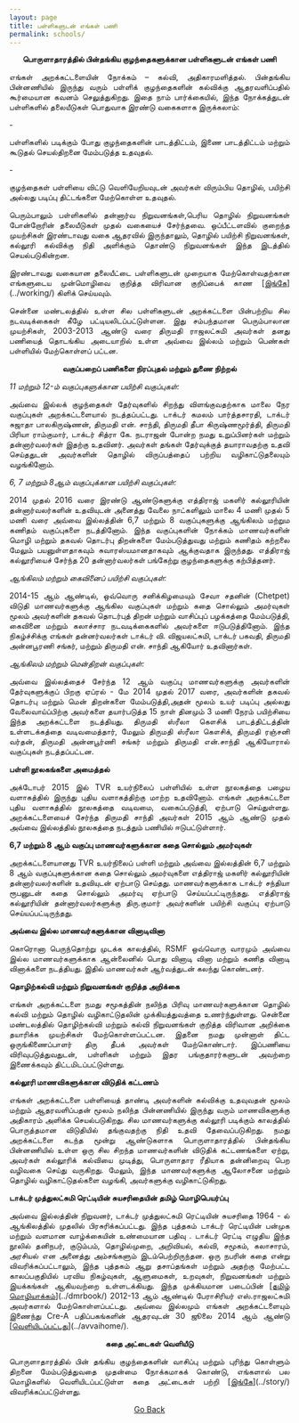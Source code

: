 ```yaml
---
layout: page
title: பள்ளிகளுடன் எங்கள் பணி
permalink: schools/
---
```

<p style="text-align: center;"><strong>பொருளாதாரத்தில் பின்தங்கிய குழந்தைகளுக்கான பள்ளிகளுடன் எங்கள் பணி</strong></p>

<p style="text-align:justify; text-justify: inter-word">எங்கள் அறக்கட்டளையின்  நோக்கம் – கல்வி, அதிகாரமளித்தல்.  பின்தங்கிய பின்னணியில் இருந்து வரும் பள்ளிக் குழந்தைகளின் கல்விக்கு ஆதரவளிப்பதில் கூர்மையான கவனம் செலுத்துகிறது. இதை நாம் பார்க்கையில், இந்த நோக்கத்துடன் பள்ளிகளில் தலையீடுகள் பொதுவாக இரண்டு வகைகளாக இருக்கலாம்:</p>
 - <p style="text-align:justify; text-justify: inter-word">பள்ளிகளில் படிக்கும் போது குழந்தைகளின் பாடத்திட்டம், இணை பாடத்திட்டம் மற்றும் கூடுதல் செயல்திறனை மேம்படுத்த உதவுதல்.</p>
 - <p style="text-align:justify; text-justify: inter-word">குழந்தைகள் பள்ளியை விட்டு வெளியேறியவுடன் அவர்கள் விரும்பிய தொழில், பயிற்சி அல்லது படிப்பு திட்டங்களை மேற்கொள்ள உதவுதல்.</p>
<p style="text-align:justify; text-justify: inter-word">பெரும்பாலும் பள்ளிகளில் தன்னார்வ நிறுவனங்கள்,பெரிய தொழில்  நிறுவனங்கள் போன்றோரின்  தலையீடுகள்  முதல் வகையைச் சேர்ந்தவை. ஒப்பீட்டளவில் குறைந்த முயற்சிகள் இரண்டாவது வகை ஆதரவில் இருந்தாலும், தொழில் பயிற்சி நிறுவனங்கள்,   கல்லூரி கல்விக்கு நிதி அளிக்கும் தொண்டு நிறுவனங்கள் இந்த இடத்தில் செயல்படுகின்றன.</p>

<p style="text-align:justify; text-justify: inter-word">இரண்டாவது வகையான தலையீட்டை பள்ளிகளுடன் முறையாக மேற்கொள்வதற்கான எங்களுடைய முன்மொழிவை குறித்த விரிவான குறிப்பைக் காண [<span style="text-decoration: underline">இங்கே</span>](../working/) கிளிக் செய்யவும்.</p>
 
<p style="text-align:justify; text-justify: inter-word">சென்னை மண்டலத்தில் உள்ள சில பள்ளிகளுடன் அறக்கட்டளை பின்பற்றிய சில நடவடிக்கைகள் கீழே பட்டியலிடப்பட்டுள்ளன. இது சம்பந்தமான பெரும்பாலான முயற்சிகள், 2003-2013 ஆண்டு வரை திருமதி ராஜலட்சுமி அவர்கள் தனது பணியைத் தொடங்கிய அடையாறில் உள்ள அவ்வை இல்லம் மற்றும் பெண்கள் பள்ளியில் மேற்கொள்ளப் பட்டன.</p>

<p style="text-align: center;"><strong>வகுப்பறைப் பணிகளை நிரப்புதல் மற்றும் துணை நிற்றல்</strong></p>

<em>11 மற்றும் 12-ம் வகுப்புகளுக்கான பயிற்சி வகுப்புகள்:</em>
<br>
<p style="text-align:justify; text-justify: inter-word">அவ்வை இல்லக் குழந்தைகள் தேர்வுகளில் சிறந்து விளங்குவதற்காக மாலை நேர வகுப்புகள்  அறக்கட்டளையால் நடத்தப்பட்டது. டாக்டர் கமலம் பார்த்தசாரதி, டாக்டர் சுஜாதா பாலகிருஷ்ணன், திருமதி என். சாந்தி, திருமதி தீபா கிருஷ்ணமூர்த்தி, திருமதி பிரியா ராம்குமார், டாக்டர் சித்ரா கே. நடராஜன் போன்ற நமது உறுப்பினர்கள் மற்றும் தன்னார்வலர்கள் இதற்கு உதவினர். அவர்கள் தங்கள்  தேர்வுக்குத் தயாராவதற்கு உதவி செய்ததுடன் அவர்களின் தொழில் விருப்பத்தைப் பற்றிய வழிகாட்டுதலையும் வழங்கினோம்.</p>

<em>6, 7 மற்றும் 8ஆம் வகுப்புக்கான பயிற்சி வகுப்புகள்:</em>
<br>
<p style="text-align:justify; text-justify: inter-word">2014 முதல் 2016 வரை இரண்டு ஆண்டுகளுக்கு எத்திராஜ் மகளிர் கல்லூரியின் தன்னார்வலர்களின் உதவியுடன் அனைத்து வேலை நாட்களிலும் மாலை 4 மணி முதல் 5 மணி வரை அவ்வை இல்லத்தின் 6,7 மற்றும் 8 வகுப்புகளுக்கு ஆங்கிலம் மற்றும கணிதம் வகுப்புகளை நடத்தினோம்.  இந்த வகுப்புகளின் நோக்கம் மாணவர்களின் மொழி மற்றும் தகவல் தொடர்பு திறன்களை மேம்படுத்துவது மற்றும் கணிதம் கற்றலை மேலும் பயனுள்ளதாகவும் சுவாரஸ்யமானதாகவும் ஆக்குவதாக இருந்தது. எத்திராஜ் கல்லூரியைச் சேர்ந்த 20 தன்னார்வலர்கள் பங்கேற்று குழந்தைகளுக்கு கற்பித்தனர்.</p>

<em>ஆங்கிலம் மற்றும் கைவினைப் பயிற்சி வகுப்புகள்:</em>
<br>
<p style="text-align:justify; text-justify: inter-word">2014-15 ஆம் ஆண்டில், ஒவ்வொரு சனிக்கிழமையும் சேவா சதனின் (Chetpet) விடுதி மாணவர்களுக்கு ஆங்கில வகுப்புகள் மற்றும் கதை சொல்லும் அமர்வுகள் மூலம் அவர்களின் தகவல் தொடர்புத் திறன் மற்றும் வாசிப்புப் பழக்கத்தை மேம்படுத்தி, கைவினை மற்றும் கலாச்சார நடவடிக்கைகளில் அவர்களை ஈடுபடுத்தினோம். இந்த நிகழ்ச்சிக்கு எங்கள் தன்னர்வலர்கள்  டாக்டர் வி. விஜயலட்சுமி, டாக்டர் பகவதி, திருமதி அன்னபூரணி சங்கர், மற்றும் திருமதி என். சாந்தி ஆகியோர் உதவினார்கள்.</p>

<em>ஆங்கிலம் மற்றும் மென்திறன் வகுப்புகள்:</em>
<br>
<p style="text-align:justify; text-justify: inter-word">அவ்வை இல்லத்தைச் சேர்ந்த 12 ஆம் வகுப்பு மாணவர்களுக்கு அவர்களின் தேர்வுகளுக்குப் பிறகு ஏப்ரல் - மே 2014 முதல் 2017 வரை, அவர்களின் தகவல் தொடர்பு மற்றும் மென் திறன்களை மேம்படுத்தி,அதன் மூலம் உயர் படிப்பு அல்லது வேலைவாய்ப்பிற்கு அவர்களை தயார்படுத்த  15 நாள் தினமும் 3 மணி நேரம் பயிற்சியை இந்த அறக்கட்டளை நடத்தியது. திருமதி ஸ்ரீலா கௌசிக் பாடத்திட்டத்தின் உள்ளடக்கத்தை வடிவமைத்தார், மேலும் திருமதி ஸ்ரீலா கௌசிக், திருமதி ரஞ்சனி வர்தன், திருமதி அன்னபூர்ணி சங்கர் மற்றும் திருமதி என்.சாந்தி ஆகியோரால் வகுப்புகள் நடத்தப்பட்டன.</p>


<strong>பள்ளி நூலகங்களை அமைத்தல்</strong>
<br>
<p style="text-align:justify; text-justify: inter-word">அக்டோபர் 2015 இல் TVR உயர்நிலைப் பள்ளியில் உள்ள நூலகத்தை பழைய வளாகத்தில் இருந்து புதிய வளாகத்திற்கு மாற்ற உதவினோம். எங்கள் அறக்கட்டளை புதிய வளாகத்தில் நூலகத்தை வடிவமை, வகைப்படுத்தி, ஏற்பாடு செய்துள்ளது. அறக்கட்டளையைச் சேர்ந்த திருமதி சாந்தி அவர்கள் 2015 ஆம் ஆண்டு முதல் அவ்வை இல்லத்தில் நூலகத்தை  நடத்தும் பணியில் ஈடுபட்டுள்ளார்.</p>

<strong>6,7 மற்றும் 8 ஆம் வகுப்பு மாணவர்களுக்கான கதை சொல்லும் அமர்வுகள்</strong>
<br>
<p style="text-align:justify; text-justify: inter-word">அறக்கட்டளையானது TVR உயர்நிலைப் பள்ளி மற்றும் அவ்வை இல்லத்தின் 6,7 மற்றும் 8 ஆம் வகுப்புகளுக்கான கதை சொல்லும் அமர்வுகளை எத்திராஜ் மகளிர் கல்லூரியின் தன்னார்வலர்களின் உதவியுடன் ஏற்பாடு செய்தது. மாணவர்களுக்காக டாக்டர் சந்தியா ரூபனுடன் கதை சொல்லும் அமர்வு ஏற்பாடு செய்யப்பட்டிருந்தது. எத்திராஜ் கல்லூரியின் தன்னார்வலர்களுக்கு திரு.குமார் அவர்களின் பயிற்சி வகுப்பு ஏற்பாடு செய்யப்பட்டிருந்தது.</p>

<strong>அவ்வை இல்ல மாணவர்களுக்கான வினாடிவினா</strong>
<br>
<p style="text-align:justify; text-justify: inter-word">கொரொனா பெருந்தொற்று முடக்க காலத்தில், RSMF  ஒவ்வொரு வாரமும் அவ்வை இல்ல மாணவர்களுக்காக ஆன்லைனில் பொது வினாடி வினா மற்றும் கணித வினாடி வினாக்களை நடத்தியது. இதில் மாணவர்கள் ஆர்வத்துடன் கலந்து கொண்டனர்.</p>

<strong>தொழிற்கல்வி மற்றும் நிறுவனங்கள் குறித்த அறிக்கை</strong>
<br>
<p style="text-align:justify; text-justify: inter-word">எங்கள் அறக்கட்டளை நமது சமூகத்தின் நலிந்த பிரிவு மாணவர்களுக்கான தொழில் கல்வி மற்றும் தொழில் வழிகாட்டுதலின் முக்கியத்துவத்தை உணர்ந்துள்ளது. சென்னை மண்டலத்தில் தொழிற்கல்வி மற்றும் கல்வி நிறுவனங்கள் குறித்த விரிவான அறிக்கை தயாரிக்க முயற்சிகள் மேற்கொள்ளப்பட்டன.  இதனை நமது முன்னாள் திட்ட ஒருங்கிணைப்பாளர் திரு தீபக் அவர்கள் மேற்கொண்டார். இப்பணியை விரிவுபடுத்துவதுடன், பள்ளிகள் மற்றும் இதர பங்குதாரர்களுடன் அவற்றை இணைக்கவும் திட்டமிடப்பட்டுள்ளது.</p>

<strong>கல்லூரி மாணவிகளுக்கான விடுதிக் கட்டணம்</strong>
<br>
<p style="text-align:justify; text-justify: inter-word">எங்கள் அறக்கட்டளை பள்ளியைத் தாண்டி அவர்களின் கல்விக்கு உதவுவதன் மூலம் மற்றும் ஆதரவளிப்பதன் மூலம் நலிந்த  பின்னணியில் இருந்து வரும் மாணவிகளுக்கு அதிகாரம் அளிக்க செயல்படுகிறது. சில மாணவர்களுக்கு கல்லூரி படிக்கும் காலத்தில் பொருத்தமான விடுதியில் தங்குவதற்கு நிதி உதவி தேவைப்படுகிறது. நமது அறக்கட்டளை கடந்த மூன்று ஆண்டுகளாக பொருளாதாரத்தில் பின்தங்கிய பின்னணியில் உள்ள ஒரு சில சிறந்த மாணவர்களின் விடுதிக் கட்டணங்களை ஏற்று, அவர்கள் கல்லூரிக் கல்வியை முடித்து, பொருளாதார ரீதியாக தன்னிறைவு பெற வழிவகை செய்து வருகிறது. மேலும், இந்த மாணவர்களுக்கு ஆலோசனை மற்றும் தொழில் வழிகாட்டுதல்களை வழங்கி, அவர்களுக்கு வழிகாட்டுகிறது.</p>

<strong>டாக்டர் முத்துலட்சுமி ரெட்டியின் சுயசரிதையின் தமிழ் மொழிபெயர்ப்பு</strong>
<br>
<p style="text-align:justify; text-justify: inter-word">அவ்வை இல்லத்தின் நிறுவனர், டாக்டர் முத்துலட்சுமி ரெட்டியின் சுயசரிதை 1964 - ல் ஆங்கிலத்தில் முதலில் பிரசுரிக்கப்பட்டது. இந்த புத்தகம்  டாக்டர் ரெட்டியின் பன்முக மற்றும் வளமான வாழ்க்கையின் உண்மையான பதிவு . டாக்டர் ரெட்டி எழுதிய இந்த நூலில் தனிநபர், குடும்பம், தொழில்முறை, அறிவியல், கல்வி, சமூகம், கலாசாரம், அரசியல் என அனைத்து அம்சங்களும் இடம்பெற்றிருந்தன. ஒரு நபரின் கதை என்று விவரிக்கப்பட்டாலும், இந்த புத்தகம் ஆறு தசாப்தங்கள் மற்றும் அதற்கு மேற்பட்ட காலப்பகுதியில் பரவிய நிகழ்வுகள், ஆளுமைகள், உறவுகள், நிறுவனங்கள் மற்றும் இயக்கங்கள் ஆகியவற்றை உள்ளடக்கியது. இந்த முக்கியமான படைப்பின் [<span style="text-decoration: underline">தமிழ் மொழியாக்கம்</span>](../dmrbook/) 2012-13 ஆம் ஆண்டில் பேராசிரியர் எஸ்.ராஜலட்சுமி அவர்களால் மேற்கொள்ளப்பட்டது. அவ்வை இல்லமும் எங்கள் அறக்கட்டளையும் இணைந்து Cre-A பதிப்பகங்களின் ஆதரவுடன் 30 ஜூலை  2014 ஆம் ஆண்டு  [<span style="text-decoration: underline">வெளியிடப்பட்டது</span>](../avvaihome/).</p>


<p style="text-align: center;"><strong>கதை அட்டைகள் வெளியீடு</strong></p>

<p style="text-align:justify; text-justify: inter-word">பொருளாதாரத்தில் பின் தங்கிய  குழந்தைகளின் வாசிப்பு மற்றும் புரிந்து கொள்ளும் திறனை மேம்படுத்துவதை முதன்மை நோக்கமாகக் கொண்டு, எங்களால் பல மொழிகளில் வெளியிடப்பட்டுள்ள கதை அட்டைகள்  பற்றி  [<span style="text-decoration: underline">இங்கே</span>](../story/) விவரிக்கப்பட்டுள்ளது.</p>

<p style="text-align: center;"><a href="#" onClick="history.go(-1)">Go Back</a></p>

